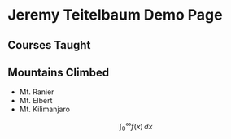 # Jeremy Teitelbaum Demo Page

## Courses Taught

## Mountains Climbed

- Mt. Ranier
- Mt. Elbert
- Mt. Kilimanjaro

$$\int_{0}^{\infty} f(x)\, dx$$
